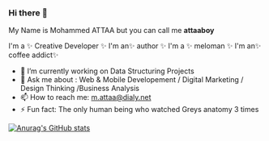 ### Hi there 👋


My Name is Mohammed ATTAA but you can call me **attaaboy** 

I'm a ✨ Creative Developer ✨ 
I'm an✨ author ✨ 
I'm a ✨ meloman ✨ 
I'm an✨ coffee addict✨ 


- 🔭 I’m currently working on Data Structuring Projects
- 💬 Ask me about : Web & Mobile Developement / Digital Marketing / Design Thinking /Business Analysis
- 📫 How to reach me: m.attaa@dialy.net
- ⚡ Fun fact: The only human being who watched Greys anatomy 3 times 

[![Anurag's GitHub stats](https://github-readme-stats.vercel.app/api?username=attaaboy&bg_color=black)](https://github.com/attaaboy/github-readme-stats)
